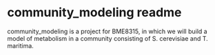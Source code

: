 # community_modeling readme

community_modeling is a project for BME8315, in which we will build a model of
metabolism in a community consisting of S. cerevisiae and T. maritima.
